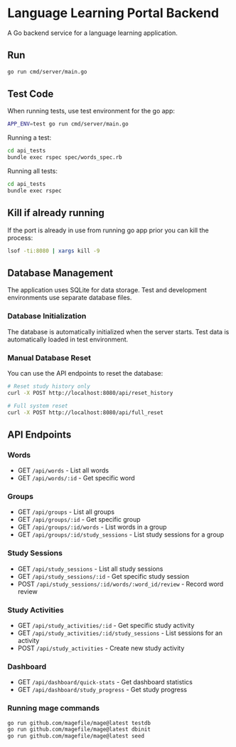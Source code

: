 # Language Learning Portal Backend

A Go backend service for a language learning application.

## Run

```sh
go run cmd/server/main.go
```

## Test Code

When running tests, use test environment for the go app:
```sh
APP_ENV=test go run cmd/server/main.go
```

Running a test:
```sh
cd api_tests
bundle exec rspec spec/words_spec.rb
```

Running all tests:
```sh
cd api_tests
bundle exec rspec
```

## Kill if already running

If the port is already in use from running go app prior you can kill the process:
```sh
lsof -ti:8080 | xargs kill -9
```

## Database Management

The application uses SQLite for data storage. Test and development environments use separate database files.

### Database Initialization
The database is automatically initialized when the server starts. Test data is automatically loaded in test environment.

### Manual Database Reset
You can use the API endpoints to reset the database:

```sh
# Reset study history only
curl -X POST http://localhost:8080/api/reset_history

# Full system reset
curl -X POST http://localhost:8080/api/full_reset
```

## API Endpoints

### Words
- GET `/api/words` - List all words
- GET `/api/words/:id` - Get specific word

### Groups
- GET `/api/groups` - List all groups
- GET `/api/groups/:id` - Get specific group
- GET `/api/groups/:id/words` - List words in a group
- GET `/api/groups/:id/study_sessions` - List study sessions for a group

### Study Sessions
- GET `/api/study_sessions` - List all study sessions
- GET `/api/study_sessions/:id` - Get specific study session
- POST `/api/study_sessions/:id/words/:word_id/review` - Record word review

### Study Activities
- GET `/api/study_activities/:id` - Get specific study activity
- GET `/api/study_activities/:id/study_sessions` - List sessions for an activity
- POST `/api/study_activities` - Create new study activity

### Dashboard
- GET `/api/dashboard/quick-stats` - Get dashboard statistics
- GET `/api/dashboard/study_progress` - Get study progress

### Running mage commands

```sh
go run github.com/magefile/mage@latest testdb
go run github.com/magefile/mage@latest dbinit
go run github.com/magefile/mage@latest seed
```